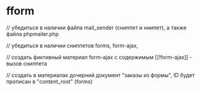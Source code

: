# fform

// убедиться в наличии файла mail_sender (сниппет и ниипет), а также файла phpmailer.php

// убедиться в наличии сниппетов forms, form-ajax, 

// создать фиктивный материал form-ajax с содержимым [[!form-ajax]] - вызов сниппета

// создать в материалах дочерний документ "заказы из формы", ID будет прописан в "content_root" (forms)


